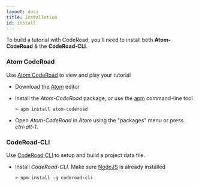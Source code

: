 ```yaml
---
layout: docs
title: Installation
id: install
---
```


To build a tutorial with CodeRoad, you'll need to install both **Atom-CodeRoad** & the **CodeRoad-CLI**.

### Atom CodeRoad

Use [Atom CodeRoad](https://github.com/coderoad/atom-coderoad) to view and play your tutorial

* Download the [Atom](https://atom.io/) editor

* Install the *Atom-CodeRoad* package, or use the [apm](https://github.com/atom/apm) command-line tool

      > apm install atom-coderoad

* Open *Atom-CodeRoad* in *Atom* using the "packages" menu or press *ctrl-alt-1*.


### CodeRoad-CLI

Use [CodeRoad CLI](https://github.com/coderoad/coderoad-cli) to setup and build a project data file.

* Install *CodeRoad-CLI*. Make sure [NodeJS](nodejs.org) is already installed

      > npm install -g coderoad-cli
